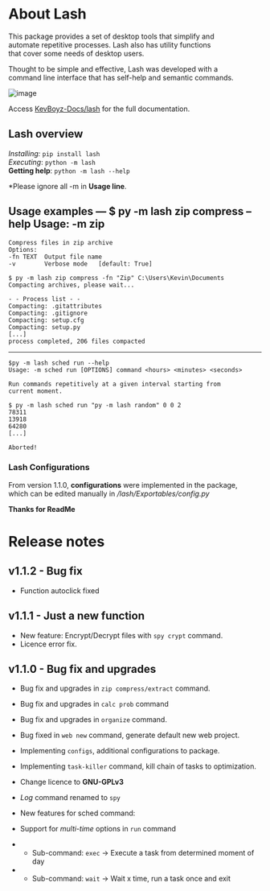 # About Lash

This package provides a set of desktop tools that simplify and  
automate repetitive processes. Lash also has utility functions  
that cover some needs of desktop users.

Thought to be simple and effective, Lash was developed with a  
command line interface that has self-help and semantic commands.

![image][]

Access [KevBoyz-Docs/lash](https://kevboyz.github.io/KevBoyz-Docs/sub-pages/documentations/lash/index.html) for the full documentation. 

## Lash overview

*Installing:* `pip install lash`  
*Executing*: `python -m lash`  
**Getting help**: `python -m lash --help`

*Please ignore all -m in **Usage line**.  

## Usage examples — $ py -m lash zip compress –help Usage: -m zip


    Compress files in zip archive
    Options:
    -fn TEXT  Output file name
    -v        Verbose mode   [default: True]

    $ py -m lash zip compress -fn "Zip" C:\Users\Kevin\Documents
    Compacting archives, please wait...

    - - Process list - -
    Compacting: .gitattributes
    Compacting: .gitignore
    Compacting: setup.cfg
    Compacting: setup.py
    [...]
    process completed, 206 files compacted

------------------------------------------------------------------------

    $py -m lash sched run --help
    Usage: -m sched run [OPTIONS] command <hours> <minutes> <seconds>

    Run commands repetitively at a given interval starting from
    current moment.

    $ py -m lash sched run "py -m lash random" 0 0 2
    78311
    13918
    64280
    [...]

    Aborted!

### Lash Configurations

From version 1.1.0, **configurations** were implemented in the
package,  
which can be edited manually in */lash/Exportables/config.py*

**Thanks for ReadMe**


# Release notes

## v1.1.2 - Bug fix

* Function autoclick fixed

## v1.1.1 - Just a new function

* New feature: Encrypt/Decrypt files with `spy crypt` command.
* Licence error fix.

## v1.1.0 - Bug fix and upgrades

* Bug fix and upgrades in `zip compress/extract` command.
* Bug fix and upgrades in `calc prob` command
* Bug fix and upgrades in `organize` command.
* Bug fixed in `web new` command, generate default new web project.
* Implementing `configs`, additional configurations to package.
* Implementing `task-killer` command, kill chain of tasks to optimization.
* Change licence to **GNU-GPLv3**
* *Log* command renamed to `spy`
* New features for sched command:
* Support for *multi-time* options in `run` command
* * Sub-command: `exec` -> Execute a task from determined moment of day
* * Sub-command: `wait` -> Wait x time, run a task once and exit


  [image]: Images/lash_print.png



